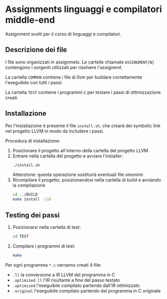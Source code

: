 # Assignments linguaggi e compilatori middle-end

Assignment svolti per il corso di linguaggi e compilatori.

## Descrizione dei file

I file sono organizzati in assignmets. Le cartelle chiamate `ASSINGMENT{N}` contengono i sorgenti utilizzati per risolvere l'assignemt.

La cartella `COMMON` contiene i file di llvm per buildare correttamente l'eseguibile con tutti i passi.

La cartella `TEST` contiene i programmi c per testare i passi di ottimizzazione creati. 

## Installazione

Per l'installazione è presente il file `install.sh`, che crearà dei symbolic link nel progetto LLVM in modo da includere i passi.

Procedura di installazione:

1. Posizionare il progetto all'interno della cartella del progetto LLVM
2. Entrare nella cartella del progetto e avviare l'installer:
    ```bash
    ./install.sh
    ```
    Attenzione: questa operazione sostituirà eventuali file omonimi
3. Ricompilare il progetto, posizionandosi nella cartella di build e avviando la compilazione
    ```bash
    cd ../BUILD
    make install -j18
    ```

## Testing dei passi

1. Posizionarsi nella cartella di test:
    ```bash
    cd TEST
    ```
2. Compilare i programmi di test:
    ```bash
    make
    ```

Per ogni programma `*.c` verranno creati 4 file:

- `.ll` la conversione a IR LLVM del programma in C
- `.optimized.ll` l'IR risultante a fine del passo testato
- `.optimized` l'eseguibile compilato partendo dall'IR ottimizzato
- `.original` l'eseguibile compilato partendo dal programma in C originale

